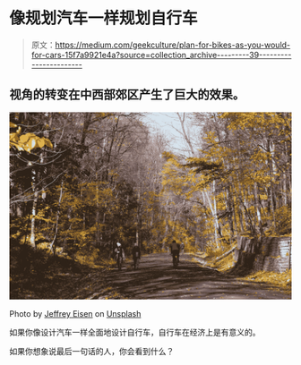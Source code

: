 # 像规划汽车一样规划自行车

> 原文：<https://medium.com/geekculture/plan-for-bikes-as-you-would-for-cars-15f7a9921e4a?source=collection_archive---------39----------------------->

## 视角的转变在中西部郊区产生了巨大的效果。

![](img/cfcfab82977feaece2108f01d91619ff.png)

Photo by [Jeffrey Eisen](https://unsplash.com/@jeisen?utm_source=medium&utm_medium=referral) on [Unsplash](https://unsplash.com?utm_source=medium&utm_medium=referral)

如果你像设计汽车一样全面地设计自行车，自行车在经济上是有意义的。

如果你想象说最后一句话的人，你会看到什么？